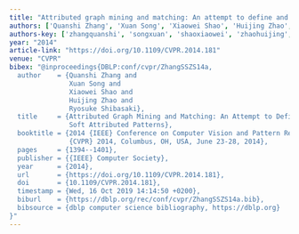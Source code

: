```yaml
---
title: "Attributed graph mining and matching: An attempt to define and extract soft attributed patterns"
authors: ['Quanshi Zhang', 'Xuan Song', 'Xiaowei Shao', 'Huijing Zhao', 'Ryosuke Shibasaki']
authors-key: ['zhangquanshi', 'songxuan', 'shaoxiaowei', 'zhaohuijing', 'shibasakiryosuke']
year: "2014"
article-link: "https://doi.org/10.1109/CVPR.2014.181"
venue: "CVPR"
bibex: "@inproceedings{DBLP:conf/cvpr/ZhangSSZS14a,
  author    = {Quanshi Zhang and
               Xuan Song and
               Xiaowei Shao and
               Huijing Zhao and
               Ryosuke Shibasaki},
  title     = {Attributed Graph Mining and Matching: An Attempt to Define and Extract
               Soft Attributed Patterns},
  booktitle = {2014 {IEEE} Conference on Computer Vision and Pattern Recognition,
               {CVPR} 2014, Columbus, OH, USA, June 23-28, 2014},
  pages     = {1394--1401},
  publisher = {{IEEE} Computer Society},
  year      = {2014},
  url       = {https://doi.org/10.1109/CVPR.2014.181},
  doi       = {10.1109/CVPR.2014.181},
  timestamp = {Wed, 16 Oct 2019 14:14:50 +0200},
  biburl    = {https://dblp.org/rec/conf/cvpr/ZhangSSZS14a.bib},
  bibsource = {dblp computer science bibliography, https://dblp.org}
}"
---
```

